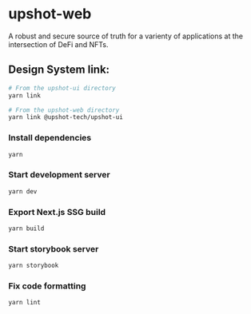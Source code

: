 # upshot-web

A robust and secure source of truth for a varienty of applications at the intersection of DeFi and NFTs.

## Design System link:

```bash
# From the upshot-ui directory
yarn link

# From the upshot-web directory
yarn link @upshot-tech/upshot-ui
```

### Install dependencies

```bash
yarn
```

### Start development server

```bash
yarn dev
```

### Export Next.js SSG build

```bash
yarn build
```

### Start storybook server

```bash
yarn storybook
```

### Fix code formatting

```bash
yarn lint
```
